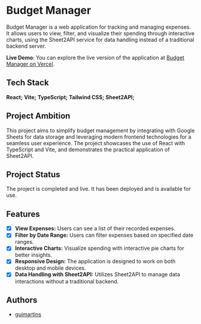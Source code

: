 
# Budget Manager
Budget Manager is a web application for tracking and managing expenses. It allows users to view, filter, and visualize their spending through interactive charts, using the Sheet2API service for data handling instead of a traditional backend server.

**Live Demo**:
You can explore the live version of the application at [Budget Manager on Vercel](https://frontend-guimartinsalmeidas-projects.vercel.app/).



## Tech Stack

**React;** **Vite;**  **TypeScript;** **Tailwind CSS;**  **Sheet2API;** 

## Project Ambition
This project aims to simplify budget management by integrating with Google Sheets for data storage and leveraging modern frontend technologies for a seamless user experience. The project showcases the use of React with TypeScript and Vite, and demonstrates the practical application of Sheet2API.


## Project Status

The project is completed and live. It has been deployed and is available for use.


## Features
- [x]  **View Expenses:** Users can see a list of their recorded expenses.
- [x]  **Filter by Date Range:** Users can filter expenses based on specified date ranges.
- [x]  **Interactive Charts:** Visualize spending with interactive pie charts for better insights.
- [x]  **Responsive Design:** The application is designed to work on both desktop and mobile devices.
- [x]  **Data Handling with Sheet2API:** Utilizes Sheet2API to manage data interactions without a traditional backend.

## Authors

- [guimartins](https://www.github.com/guimartinsalmeida)

